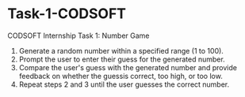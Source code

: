 # Task-1-CODSOFT
CODSOFT Internship Task 1: Number Game
1. Generate a random number within a specified range (1 to 100).
2. Prompt the user to enter their guess for the generated number.
3. Compare the user's guess with the generated number and provide feedback on whether the guessis correct, too high, or too low.
4. Repeat steps 2 and 3 until the user guesses the correct number.
